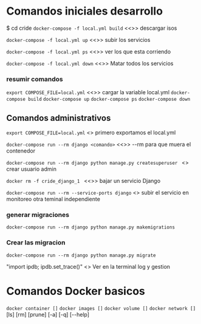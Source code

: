 # Comandos iniciales desarrollo
$ cd cride
`docker-compose -f local.yml build` <<>> descargar isos

`docker-compose -f local.yml up` <<>> subir los servicios

`docker-compose -f local.yml ps` <<>> ver los que esta corriendo

`docker-compose -f local.yml down` <<>> Matar todos los servicios 

### resumir comandos 
`export COMPOSE_FILE=local.yml` <<>> cargar la variable local.yml
`docker-compose build` 
`docker-compose up` 
`docker-compose ps` 
`docker-compose down`

## Comandos administrativos 

`export COMPOSE_FILE=local.yml` <> primero exportamos el local.yml

`docker-compose run --rm django <comando>` <<>> --rm para que muera el contenedor

`docker-compose run --rm django python manage.py createsuperuser ` <> crear usuario admin

`docker rm -f cride_django_1 `  <<>> bajar un servicio Django

`docker-compose run --rm --service-ports django` <> subir el servicio en monitoreo otra teminal independiente

### generar migraciones 
`docker-compose run --rm django python manage.py makemigrations`

### Crear las migracion
`docker-compose run --rm django python manage.py migrate`

"import ipdb; ipdb.set_trace()"  <> Ver en la terminal log y gestion

# Comandos Docker basicos

`docker container []`
`docker images []`
`docker volume []`
`docker network []`
[ls]
[rm]
[prune]
[-a]
[-q]
[--help]